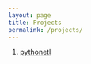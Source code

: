 ```yaml
---
layout: page
title: Projects
permalink: /projects/
---
```


1. [pythonetl](https://github.com/ianchen06/pythonetl)

